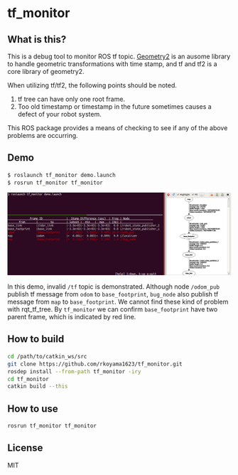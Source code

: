 # tf_monitor

## What is this?

This is a debug tool to monitor ROS tf topic.
[Geometry2](https://github.com/ros/geometry2) is an ausome library to handle geometric transformations with time stamp,
and tf and tf2 is a core library of geometry2.  

When utilizing tf/tf2, the following points should be noted.

1. tf tree can have only one root frame.
1. Too old timestamp or timestamp in the future sometimes causes a defect of your robot system.

This ROS package provides a means of checking to see if any of the above problems are occurring.

## Demo

```bash
$ roslaunch tf_monitor demo.launch
$ rosrun tf_monitor tf_monitor
```

![screenshot.png](doc/screenshot.png)

In this demo, invalid `/tf` topic is demonstrated.
Although node `/odom_pub` publish tf message from `odom` to `base_footprint`, `bug_node` also publish tf message from `map` to `base_footprint`.
We cannot find these kind of problem with rqt_tf_tree.
By `tf_monitor` we can confirm `base_footprint` have two parent frame, which is indicated by red line.

## How to build

```bash
cd /path/to/catkin_ws/src
git clone https://github.com/rkoyama1623/tf_monitor.git
rosdep install --from-path tf_monitor -iry
cd tf_monitor
catkin build --this
```

## How to use

```bash
rosrun tf_monitor tf_monitor
```

## License

MIT
